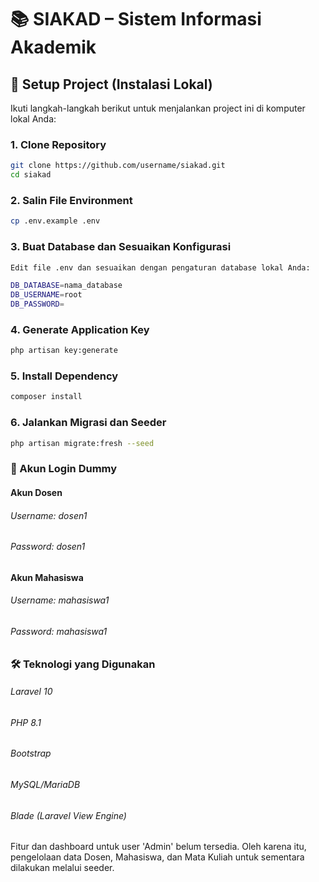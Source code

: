 # 📚 SIAKAD – Sistem Informasi Akademik

## 🚀 Setup Project (Instalasi Lokal)

Ikuti langkah-langkah berikut untuk menjalankan project ini di komputer lokal Anda:

### 1. Clone Repository

```bash
git clone https://github.com/username/siakad.git
cd siakad
```

### 2. Salin File Environment

```bash
cp .env.example .env
```

### 3. Buat Database dan Sesuaikan Konfigurasi

```bash
Edit file .env dan sesuaikan dengan pengaturan database lokal Anda:

DB_DATABASE=nama_database
DB_USERNAME=root
DB_PASSWORD=
```

### 4. Generate Application Key

```bash
php artisan key:generate
```

### 5. Install Dependency

```bash
composer install
```

### 6. Jalankan Migrasi dan Seeder

```bash
php artisan migrate:fresh --seed
```

### 🔐 Akun Login Dummy

#### Akun Dosen
######   Username: dosen1
######   Password: dosen1

#### Akun Mahasiswa
######   Username: mahasiswa1
######   Password: mahasiswa1

### 🛠 Teknologi yang Digunakan
######   Laravel 10
######   PHP 8.1
######   Bootstrap
######   MySQL/MariaDB
######   Blade (Laravel View Engine)


Fitur dan dashboard untuk user 'Admin' belum tersedia. Oleh karena itu, pengelolaan data Dosen, Mahasiswa, dan Mata Kuliah untuk sementara dilakukan melalui seeder.